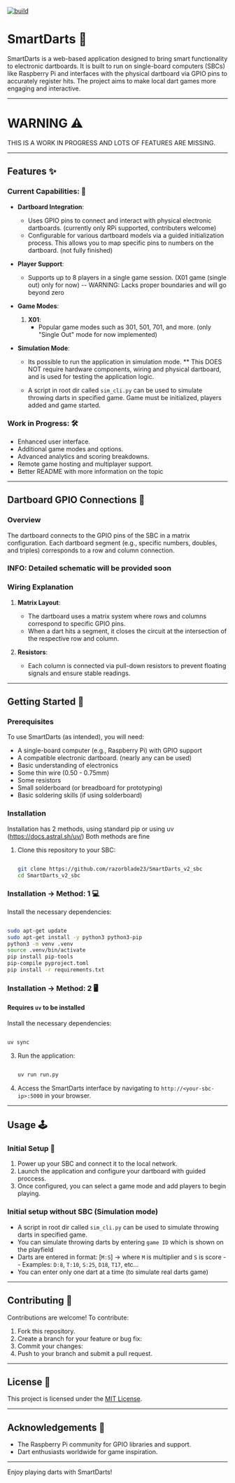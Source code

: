 [![build](https://github.com/razorblade23/SmartDarts_v2_sbc/actions/workflows/python-app.yml/badge.svg?branch=master&event=push)](https://github.com/razorblade23/SmartDarts_v2_sbc/actions/workflows/python-app.yml)


# SmartDarts 🎯

SmartDarts is a web-based application designed to bring smart functionality to electronic dartboards. It is built to run on single-board computers (SBCs) like Raspberry Pi and interfaces with the physical dartboard via GPIO pins to accurately register hits. The project aims to make local dart games more engaging and interactive.

---

# WARNING ⚠️
THIS IS A WORK IN PROGRESS AND LOTS OF FEATURES ARE MISSING.

---

## Features ✨

### Current Capabilities: 🚀
- **Dartboard Integration**:
  - Uses GPIO pins to connect and interact with physical electronic dartboards. (currently only RPi supported, contributers welcome)
  - Configurable for various dartboard models via a guided initialization process. This allows you to map specific pins to numbers on the dartboard. (not fully finished)

- **Player Support**:
  - Supports up to 8 players in a single game session. (X01 game (single out) only for now)
  -- WARNING: Lacks proper boundaries and will go beyond zero

- **Game Modes**:
  1. **X01**: 
     - Popular game modes such as 301, 501, 701, and more. (only "Single Out" mode for now implemented)

- **Simulation Mode**:
  - Its possible to run the application in simulation mode. ** This DOES NOT require hardware components, wiring and physical dartboard, and is used for testing the application logic.

  - A script in root dir called `sim_cli.py` can be used to simulate throwing darts in specified game. Game must be initialized, players added and game started.

### Work in Progress: 🛠️
- Enhanced user interface.
- Additional game modes and options.
- Advanced analytics and scoring breakdowns.
- Remote game hosting and multiplayer support.
- Better README with more information on the topic

---

## Dartboard GPIO Connections 🔌

### Overview
The dartboard connects to the GPIO pins of the SBC in a matrix configuration. Each dartboard segment (e.g., specific numbers, doubles, and triples) corresponds to a row and column connection. 

### INFO: Detailed schematic will be provided soon

### Wiring Explanation
1. **Matrix Layout**:
   - The dartboard uses a matrix system where rows and columns correspond to specific GPIO pins.
   - When a dart hits a segment, it closes the circuit at the intersection of the respective row and column.

2. **Resistors**:
   - Each column is connected via pull-down resistors to prevent floating signals and ensure stable readings.

---

## Getting Started 🏁

### Prerequisites
To use SmartDarts (as intended), you will need:
- A single-board computer (e.g., Raspberry Pi) with GPIO support
- A compatible electronic dartboard. (nearly any can be used)
- Basic understanding of electronics
- Some thin wire (0.50 - 0.75mm)
- Some resistors
- Small solderboard (or breadboard for prototyping)
- Basic soldering skills (if using solderboard)

### Installation
Installation has 2 methods, using standard pip or using uv (https://docs.astral.sh/uv/)
Both methods are fine


1. Clone this repository to your SBC:
   ```bash

   git clone https://github.com/razorblade23/SmartDarts_v2_sbc
   cd SmartDarts_v2_sbc
   
   ```

### Installation -> Method: 1 💻
Install the necessary dependencies:
   ```bash

   sudo apt-get update
   sudo apt-get install -y python3 python3-pip
   python3 -m venv .venv
   source .venv/bin/activate
   pip install pip-tools
   pip-compile pyproject.toml
   pip install -r requirements.txt

   ```
### Installation -> Method: 2 🖥️
#### Requires `uv` to be installed
Install the necessary dependencies:
   ```bash

   uv sync
   
   ```

3. Run the application:
   ```bash

   uv run run.py

   ```

4. Access the SmartDarts interface by navigating to `http://<your-sbc-ip>:5000` in your browser.

---

## Usage 🕹️

### Initial Setup 🔧
1. Power up your SBC and connect it to the local network.
2. Launch the application and configure your dartboard with guided proccess.
3. Once configured, you can select a game mode and add players to begin playing.

### Initial setup without SBC (Simulation mode)
- A script in root dir called `sim_cli.py` can be used to simulate throwing darts in specified game. 
- You can simulate throwing darts by entering `game ID` which is shown on the playfield
- Darts are entered in format: [`M:S`] -> where `M` is multiplier and `S` is score
-- Examples: `D:8`, `T:10`, `S:25`, `D18`, `T17`, etc...
- You can enter only one dart at a time (to simulate real darts game)

---

## Contributing 🤝
Contributions are welcome! To contribute:
1. Fork this repository.
2. Create a branch for your feature or bug fix:
3. Commit your changes:
4. Push to your branch and submit a pull request.

---

## License 📜
This project is licensed under the [MIT License](LICENSE).

---

## Acknowledgements 🙏
- The Raspberry Pi community for GPIO libraries and support.
- Dart enthusiasts worldwide for game inspiration.

---

Enjoy playing darts with SmartDarts!
